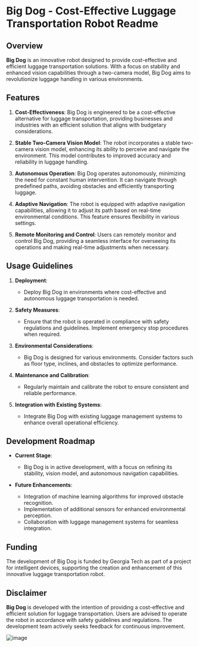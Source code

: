 # Big Dog - Cost-Effective Luggage Transportation Robot Readme

## Overview

**Big Dog** is an innovative robot designed to provide cost-effective and efficient luggage transportation solutions. With a focus on stability and enhanced vision capabilities through a two-camera model, Big Dog aims to revolutionize luggage handling in various environments.

## Features

1. **Cost-Effectiveness**: Big Dog is engineered to be a cost-effective alternative for luggage transportation, providing businesses and industries with an efficient solution that aligns with budgetary considerations.

2. **Stable Two-Camera Vision Model**: The robot incorporates a stable two-camera vision model, enhancing its ability to perceive and navigate the environment. This model contributes to improved accuracy and reliability in luggage handling.

3. **Autonomous Operation**: Big Dog operates autonomously, minimizing the need for constant human intervention. It can navigate through predefined paths, avoiding obstacles and efficiently transporting luggage.

4. **Adaptive Navigation**: The robot is equipped with adaptive navigation capabilities, allowing it to adjust its path based on real-time environmental conditions. This feature ensures flexibility in various settings.

5. **Remote Monitoring and Control**: Users can remotely monitor and control Big Dog, providing a seamless interface for overseeing its operations and making real-time adjustments when necessary.

## Usage Guidelines

1. **Deployment**:
   - Deploy Big Dog in environments where cost-effective and autonomous luggage transportation is needed.

2. **Safety Measures**:
   - Ensure that the robot is operated in compliance with safety regulations and guidelines. Implement emergency stop procedures when required.

3. **Environmental Considerations**:
   - Big Dog is designed for various environments. Consider factors such as floor type, inclines, and obstacles to optimize performance.

4. **Maintenance and Calibration**:
   - Regularly maintain and calibrate the robot to ensure consistent and reliable performance.

5. **Integration with Existing Systems**:
   - Integrate Big Dog with existing luggage management systems to enhance overall operational efficiency.

## Development Roadmap

- **Current Stage**:
  - Big Dog is in active development, with a focus on refining its stability, vision model, and autonomous navigation capabilities.

- **Future Enhancements**:
  - Integration of machine learning algorithms for improved obstacle recognition.
  - Implementation of additional sensors for enhanced environmental perception.
  - Collaboration with luggage management systems for seamless integration.

## Funding

The development of Big Dog is funded by Georgia Tech as part of a project for intelligent devices, supporting the creation and enhancement of this innovative luggage transportation robot.

## Disclaimer

**Big Dog** is developed with the intention of providing a cost-effective and efficient solution for luggage transportation. Users are advised to operate the robot in accordance with safety guidelines and regulations. The development team actively seeks feedback for continuous improvement.



![image](https://github.com/yeonholee50/Big-Dog/assets/82836242/e47ecee2-376b-4b13-ac14-34f2359e11db)

